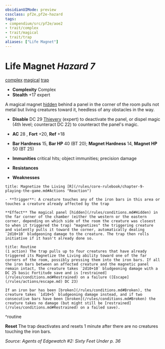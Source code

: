 ```yaml
---
obsidianUIMode: preview
cssclass: pf2e,pf2e-hazard
tags:
- compendium/src/pf2e/aoe2
- trait/complex
- trait/magical
- trait/trap
aliases: ["Life Magnet"]
---
```

# Life Magnet *Hazard 7*  
[complex](/rules/traits/complex.md)  [magical](/rules/traits/magical.md)  [trap](/rules/traits/trap.md)  

- **Complexity** Complex
- **Stealth** +17 expert  

A magical magnet [hidden](/rules/conditions.md#Hidden) behind a panel in the corner of the room pulls not metal but living creatures toward it, heedless of any obstacles in the way.

- **Disable** DC 29 [Thievery](/compendium/skills.md#Thievery) (expert) to deactivate the panel, or dispel magic (4th level; counteract DC 22) to counteract the panel's magic.  

- **AC** 28 , **Fort** +20, **Ref** +18
- **Bar Hardness** 15, **Bar HP** 40 (BT 20); **Magnet Hardness** 14, **Magnet HP** 50 (BT 25)
- **Immunities** critical hits; object immunities; precision damage
- **Resistances** 
- **Weaknesses** 
     
```ad-embed-ability
title: Magnetize the Living [R](/rules/core-rulebook/chapter-9-playing-the-game.md#Actions "Reaction")

- **Trigger**: A creature touches any of the iron bars in this area or touches a creature already affected by the trap

**Effect** The magical panel [hidden](/rules/conditions.md#Hidden) in the far corner of the chamber (either the western or the eastern corner, depending on which side of the room the creature was closest to when it triggered the trap) "magnetizes" the triggering creature and violently pulls it toward the corner, automatically dealing `2d10+10` bludgeoning damage to the creature. The trap then rolls initiative if it hasn't already done so.
```

```ad-pf2-summary
title: Routine
(1 action) The trap pulls up to four creatures that have already triggered its Magnetize the Living ability toward one of the far corners of the room, possibly pressing them into the iron bars. If all the iron bars between an affected creature and the magnetic panel remain intact, the creature takes `2d10+10` bludgeoning damage with a DC 25 basic Fortitude save and is [restrained](/rules/conditions.md#Restrained) on a failure ([Escape](/rules/actions/escape.md) DC 23)

If an iron bar has been [broken](/rules/conditions.md#Broken), the creature takes `1d10+5` bludgeoning damage instead, and if two consecutive bars have been [broken](/rules/conditions.md#Broken) the creature takes no damage (but might still be [restrained](/rules/conditions.md#Restrained) on a failed save).
```
^routine

**Reset** The trap deactivates and resets 1 minute after there are no creatures touching the iron bars.  

*Source: Agents of Edgewatch #2: Sixty Feet Under p. 36*